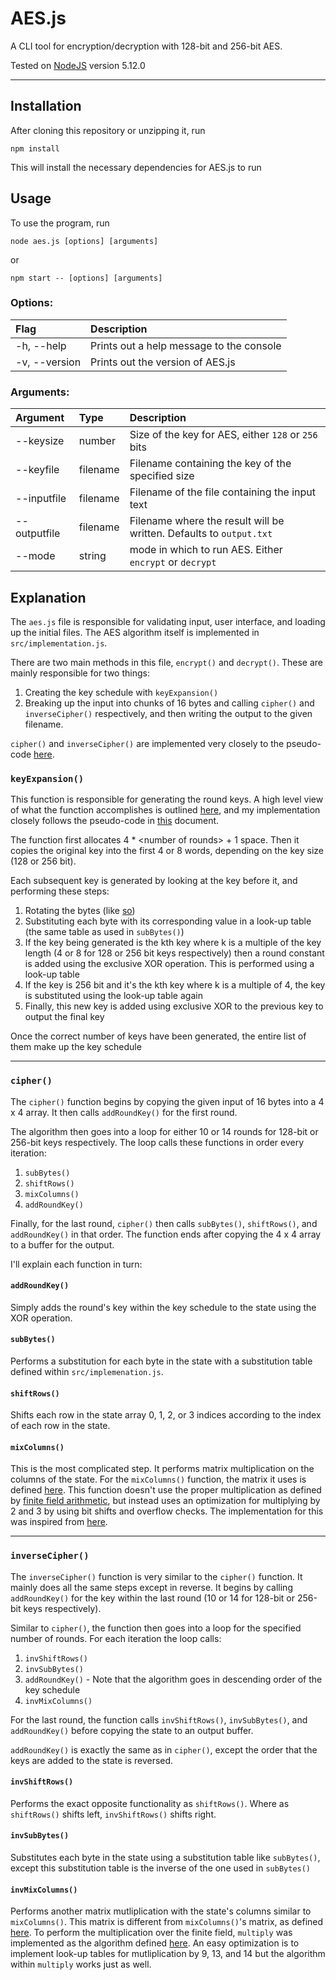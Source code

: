 
AES.js
======

A CLI tool for encryption/decryption with 128-bit and 256-bit AES.

Tested on [NodeJS](https://nodejs.org/en/) version 5.12.0

---

## Installation

After cloning this repository or unzipping it, run

```
npm install
```

This will install the necessary dependencies for AES.js to run



## Usage

To use the program, run

```
node aes.js [options] [arguments]
```

or

```
npm start -- [options] [arguments]
```

### Options:

| Flag | Description |
|:---|:---|
| -h, --help | Prints out a help message to the console |
| -v, --version | Prints out the version of AES.js |

### Arguments:

| Argument | Type | Description |
|:---|:---|:---|
| --keysize | number | Size of the key for AES, either `128` or `256` bits |
| --keyfile | filename | Filename containing the key of the specified size |
| --inputfile | filename | Filename of the file containing the input text |
| --outputfile | filename | Filename where the result will be written. Defaults to `output.txt` |
| --mode | string | mode in which to run AES. Either `encrypt` or `decrypt` |



## Explanation

The `aes.js` file is responsible for validating input, user interface, and loading up the initial files. The AES algorithm itself is implemented in `src/implementation.js`.

There are two main methods in this file, `encrypt()` and `decrypt()`. These are mainly responsible for two things:
 1. Creating the key schedule with `keyExpansion()`
 2. Breaking up the input into chunks of 16 bytes and calling `cipher()` and `inverseCipher()` respectively, and then writing the output to the given filename.

`cipher()` and `inverseCipher()` are implemented very closely to the pseudo-code [here](https://csrc.nist.gov/csrc/media/publications/fips/197/final/documents/fips-197.pdf).



### `keyExpansion()`

This function is responsible for generating the round keys. A high level view of what the function accomplishes is outlined [here](https://en.wikipedia.org/wiki/Rijndael_key_schedule), and my implementation closely follows the pseudo-code in [this](https://csrc.nist.gov/csrc/media/publications/fips/197/final/documents/fips-197.pdf) document.

The function first allocates 4 * &lt;number of rounds&gt; + 1 space. Then it copies the original key into the first 4 or 8 words, depending on the key size (128 or 256 bit).

Each subsequent key is generated by looking at the key before it, and performing these steps:
 1. Rotating the bytes (like [so](https://en.wikipedia.org/wiki/Rijndael_key_schedule#Rotate))
 2. Substituting each byte with its corresponding value in a look-up table (the same table as used in `subBytes()`)
 3. If the key being generated is the kth key where k is a multiple of the key length (4 or 8 for 128 or 256 bit keys respectively) then a round constant is added using the exclusive XOR operation. This is performed using a look-up table
 4. If the key is 256 bit and it's the kth key where k is a multiple of 4, the key is substituted using the look-up table again
 5. Finally, this new key is added using exclusive XOR to the previous key to output the final key

Once the correct number of keys have been generated, the entire list of them make up the key schedule

---

### `cipher()`

The `cipher()` function begins by copying the given input of 16 bytes into a 4 x 4 array. It then calls `addRoundKey()` for the first round.

The algorithm then goes into a loop for either 10 or 14 rounds for 128-bit or 256-bit keys respectively. The loop calls these functions in order every iteration:
 1. `subBytes()`
 2. `shiftRows()`
 3. `mixColumns()`
 4. `addRoundKey()`

Finally, for the last round, `cipher()` then calls `subBytes()`, `shiftRows()`, and `addRoundKey()` in that order. The function ends after copying the 4 x 4 array to a buffer for the output.

I'll explain each function in turn:

#### `addRoundKey()`

Simply adds the round's key within the key schedule to the state using the XOR operation.

#### `subBytes()`

Performs a substitution for each byte in the state with a substitution table defined within `src/implemenation.js`.

#### `shiftRows()`

Shifts each row in the state array 0, 1, 2, or 3 indices according to the index of each row in the state.

#### `mixColumns()`

This is the most complicated step. It performs matrix multiplication on the columns of the state. For the `mixColumns()` function, the matrix it uses is defined [here](https://en.wikipedia.org/wiki/Rijndael_MixColumns#Step_3:_matrix_representation). This function doesn't use the proper multiplication as defined by [finite field arithmetic](https://en.wikipedia.org/wiki/Finite_field_arithmetic#Multiplication), but instead uses an optimization for multiplying by 2 and 3 by using bit shifts and overflow checks. The implementation for this was inspired from [here](https://en.wikipedia.org/wiki/Rijndael_MixColumns#Implementation_example).

---

### `inverseCipher()`

The `inverseCipher()` function is very similar to the `cipher()` function. It mainly does all the same steps except in reverse. It begins by calling `addRoundKey()` for the key within the last round (10 or 14 for 128-bit or 256-bit keys respectively).

Similar to `cipher()`, the function then goes into a loop for the specified number of rounds. For each iteration the loop calls:
 1. `invShiftRows()`
 2. `invSubBytes()`
 3. `addRoundKey()` - Note that the algorithm goes in descending order of the key schedule
 4. `invMixColumns()`

For the last round, the function calls `invShiftRows()`, `invSubBytes()`, and `addRoundKey()` before copying the state to an output buffer.

`addRoundKey()` is exactly the same as in `cipher()`, except the order that the keys are added to the state is reversed.

#### `invShiftRows()`

Performs the exact opposite functionality as `shiftRows()`. Where as `shiftRows()` shifts left, `invShiftRows()` shifts right.

#### `invSubBytes()`

Substitutes each byte in the state using a substitution table like `subBytes()`, except this substitution table is the inverse of the one used in `subBytes()`

#### `invMixColumns()`

Performs another matrix mutliplication with the state's columns similar to `mixColumns()`. This matrix is different from `mixColumns()`'s matrix, as defined [here](https://en.wikipedia.org/wiki/Rijndael_MixColumns#InverseMixColumns). To perform the multiplication over the finite field, `multiply` was implemented as the algorithm defined [here](https://en.wikipedia.org/wiki/Finite_field_arithmetic#Multiplication). An easy optimization is to implement look-up tables for mutliplication by 9, 13, and 14 but the algorithm within `multiply` works just as well.

